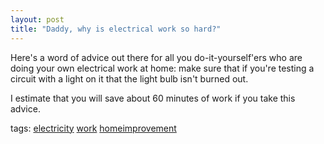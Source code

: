 ```yaml
---
layout: post
title: "Daddy, why is electrical work so hard?"
---
```


<p>Here's a word of advice out there for all you do-it-yourself'ers who are doing your own electrical work at home: make sure that if you're testing a circuit with a light on it that the light bulb isn't burned out. </p>
<p>I estimate that you will save about 60 minutes of work if you take this advice. </p>
  
<p class="tags">tags: <a href="http://technorati.com/tag/electricity" target="_blank" rel="tag">electricity</a> <a href="http://technorati.com/tag/work" target="_blank" rel="tag">work</a> <a href="http://technorati.com/tag/homeimprovement" target="_blank" rel="tag">homeimprovement</a>  </p>
 

